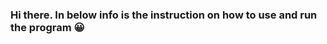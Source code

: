 ### Hi there. In below info is the instruction on how to use and run the program 😀

<!--
**GideonBilo/GideonBilo** is a ✨ _special_ ✨ repository because its `README.md` (this file) appears on your GitHub profile.

Here is how to run the program: 
1) You need to clone the repository to your computer by running this in your terminal:
### git clone https://github.com/GideonBilo/Placeholder-Parser.git

2) Then navigate to the project directory: 
### cd Placeholder-Parser

3) Then you need to install the dependencies using npm like so: 
### npm install

4) The to run the program you need to run the following command: 
### node index.js "Your text with placeholders" 
For example: node index.js "My name is #1 and my mentors name is #3" will output "My name is Gideon and my mentors name is Merveille"

- You can replace "Your text with placeholders" with your own text containing placeholders.
- PS!! Ensure that you provide at least one argument when running the program,  because an error message will be displayed if no argument is 
  provided


 

